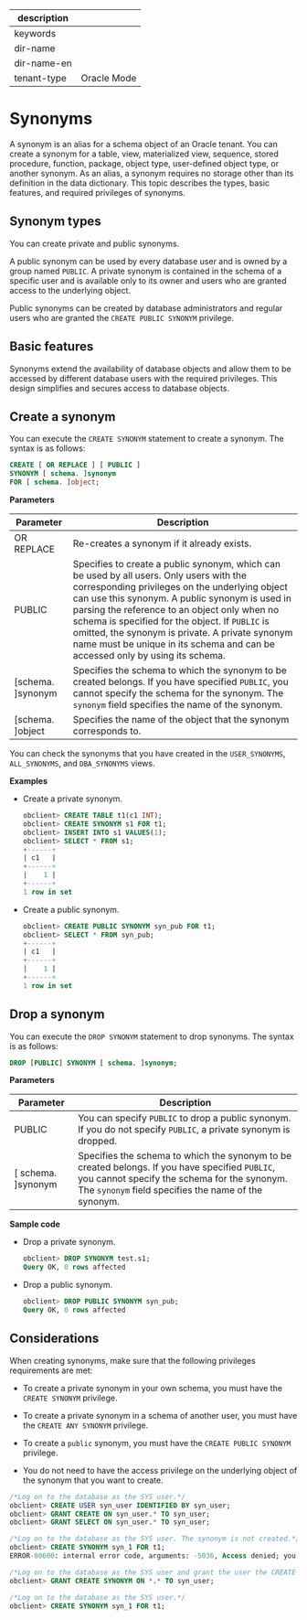|description||
|---|---|
|keywords||
|dir-name||
|dir-name-en||
|tenant-type|Oracle Mode|

# Synonyms

A synonym is an alias for a schema object of an Oracle tenant. You can create a synonym for a table, view, materialized view, sequence, stored procedure, function, package, object type, user-defined object type, or another synonym. As an alias, a synonym requires no storage other than its definition in the data dictionary. This topic describes the types, basic features, and required privileges of synonyms.

## Synonym types

You can create private and public synonyms.

A public synonym can be used by every database user and is owned by a group named `PUBLIC`. A private synonym is contained in the schema of a specific user and is available only to its owner and users who are granted access to the underlying object.

Public synonyms can be created by database administrators and regular users who are granted the `CREATE PUBLIC SYNONYM` privilege.

## Basic features

Synonyms extend the availability of database objects and allow them to be accessed by different database users with the required privileges. This design simplifies and secures access to database objects.

## Create a synonym

You can execute the `CREATE SYNONYM` statement to create a synonym. The syntax is as follows:

```sql
CREATE [ OR REPLACE ] [ PUBLIC ]
SYNONYM [ schema. ]synonym
FOR [ schema. ]object;
```

**Parameters**



| **Parameter** | **Description** |
|---------------------|--------------------------------------------------------------------------------------------------------------------------------------------------------------------------------------------------|
| OR REPLACE | Re-creates a synonym if it already exists.  |
| PUBLIC | Specifies to create a public synonym, which can be used by all users. Only users with the corresponding privileges on the underlying object can use this synonym.  A public synonym is used in parsing the reference to an object only when no schema is specified for the object.  If `PUBLIC` is omitted, the synonym is private. A private synonym name must be unique in its schema and can be accessed only by using its schema.  |
| \[schema. \]synonym | Specifies the schema to which the synonym to be created belongs. If you have specified `PUBLIC`, you cannot specify the schema for the synonym.  The `synonym` field specifies the name of the synonym.  |
| \[schema. \]object | Specifies the name of the object that the synonym corresponds to.  |



You can check the synonyms that you have created in the `USER_SYNONYMS`, `ALL_SYNONYMS`, and `DBA_SYNONYMS` views.

**Examples**

* Create a private synonym.

   ```sql
   obclient> CREATE TABLE t1(c1 INT);
   obclient> CREATE SYNONYM s1 FOR t1;
   obclient> INSERT INTO s1 VALUES(1);
   obclient> SELECT * FROM s1;
   +------+
   | c1   |
   +------+
   |    1 |
   +------+
   1 row in set
   ```

* Create a public synonym.

   ```sql
   obclient> CREATE PUBLIC SYNONYM syn_pub FOR t1;
   obclient> SELECT * FROM syn_pub;
   +------+
   | c1   |
   +------+
   |    1 |
   +------+
   1 row in set
   ```


## Drop a synonym

You can execute the `DROP SYNONYM` statement to drop synonyms. The syntax is as follows:

```sql
DROP [PUBLIC] SYNONYM [ schema. ]synonym;
```

**Parameters**



| **Parameter** | **Description** |
|----------------------|-------------------------------------------------------------------------------------------------------|
| PUBLIC | You can specify `PUBLIC` to drop a public synonym. If you do not specify `PUBLIC`, a private synonym is dropped.  |
| \[ schema. \]synonym | Specifies the schema to which the synonym to be created belongs. If you have specified `PUBLIC`, you cannot specify the schema for the synonym.  The `synonym` field specifies the name of the synonym.  |

**Sample code**

* Drop a private synonym.

   ```sql
   obclient> DROP SYNONYM test.s1;
   Query OK, 0 rows affected
   ```

* Drop a public synonym.

   ```sql
   obclient> DROP PUBLIC SYNONYM syn_pub;
   Query OK, 0 rows affected
   ```

## Considerations

When creating synonyms, make sure that the following privileges requirements are met:

* To create a private synonym in your own schema, you must have the `CREATE SYNONYM` privilege.

* To create a private synonym in a schema of another user, you must have the `CREATE ANY SYNONYM` privilege.

* To create a `public` synonym, you must have the `CREATE PUBLIC SYNONYM` privilege.

* You do not need to have the access privilege on the underlying object of the synonym that you want to create.

```sql
/*Log on to the database as the SYS user.*/
obclient> CREATE USER syn_user IDENTIFIED BY syn_user;
obclient> GRANT CREATE ON syn_user.* TO syn_user;
obclient> GRANT SELECT ON syn_user.* TO syn_user;

/*Log on to the database as the SYS user. The synonym is not created.*/
obclient> CREATE SYNONYM syn_1 FOR t1;
ERROR-00600: internal error code, arguments: -5036, Access denied; you need (at least one of) the CREATE SYNONYM privilege(s) for this operation

/*Log on to the database as the SYS user and grant the user the CREATE SYNONYM privilege.*/
obclient> GRANT CREATE SYNONYM ON *.* TO syn_user;

/*Log on to the database as the SYS user.*/
obclient> CREATE SYNONYM syn_1 FOR t1;
```


